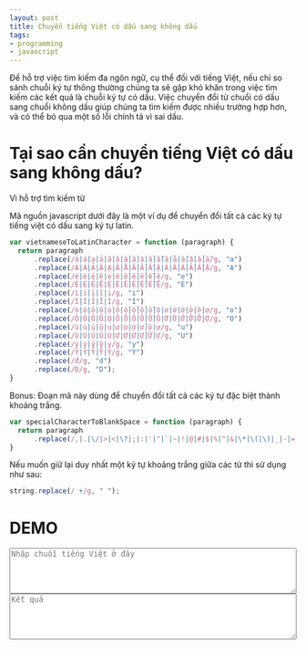 ```yaml
---
layout: post
title: Chuyển tiếng Việt có dấu sang không dấu
tags: 
- programming
- javascript
---
```


Để hỗ trợ việc tìm kiếm đa ngôn ngữ, cụ thể đối với tiếng Việt, nếu chỉ so sánh chuỗi ký tự thông thường chúng ta sẽ gặp khó khăn trong việc tìm kiếm các kết quả là chuỗi ký tự có dấu. Việc chuyển đổi từ chuổi có dấu sang chuổi không dấu giúp chúng ta tìm kiếm được nhiều trường hợp hơn, và có thể bỏ qua một số lỗi chính tả vì sai dấu.

# Tại sao cần chuyển tiếng Việt có dấu sang không dấu?

Vì hỗ trợ tìm kiếm từ 

Mã nguồn javascript dưới đây là một ví dụ để chuyển đổi tất cả các ký tự tiếng việt có dấu sang ký tự latin.

```javascript
var vietnameseToLatinCharacter = function (paragraph) {
  return paragraph
      .replace(/à|á|ạ|ả|ã|â|ầ|ấ|ậ|ẩ|ẫ|ă|ằ|ắ|ặ|ẳ|ẵ/g, "a")
      .replace(/À|Á|Ả|Ã|Ạ|Ă|Ằ|Ắ|Ẳ|Ẵ|Ặ|Â|Ầ|Ấ|Ẩ|Ẫ|Ậ/g, "A")
      .replace(/è|é|ẻ|ẽ|ẹ|ê|ề|ế|ể|ễ|ệ/g, "e")
      .replace(/È|É|Ẻ|Ẽ|Ẹ|Ê|Ề|Ế|Ể|Ễ|Ệ/g, "E")
      .replace(/ì|í|ỉ|ĩ|ị/g, "i")
      .replace(/Ì|Í|Ỉ|Ĩ|Ị/g, "I")
      .replace(/ò|ó|ỏ|õ|ọ|ô|ồ|ố|ổ|ỗ|ộ|ơ|ờ|ớ|ở|ỡ|ợ/g, "o")
      .replace(/Ò|Ó|Ỏ|Õ|Ọ|Ô|Ồ|Ố|Ổ|Ỗ|Ộ|Ơ|Ờ|Ớ|Ở|Ỡ|Ợ/g, "O")
      .replace(/ù|ú|ủ|ũ|ụ|ư|ừ|ứ|ử|ữ|ự/g, "u")
      .replace(/Ù|Ú|Ủ|Ũ|Ụ|Ư|Ừ|Ứ|Ử|Ữ|Ự/g, "U")
      .replace(/ỳ|ý|ỷ|ỹ|ỵ/g, "y")
      .replace(/Ỳ|Ý|Ỷ|Ỹ|Ỵ/g, "Y")
      .replace(/đ/g, "d")
      .replace(/Đ/g, "D");
}
```

Bonus: Đoạn mã này dùng để chuyển đổi tất cả các ký tự đặc biệt thành khoảng trắng.

```javascript
var specialCharacterToBlankSpace = function (paragraph) {
  return paragraph
      .replace(/,|.|\/|>|<|\?|;|:|'|"|`|~|!|@|#|$|%|^|&|\*|\(|\)|_|-|=|\+|[|]|\\/g, " ");
}
```

Nếu muốn giữ lại duy nhất một ký tự khoảng trắng giữa các từ thì sử dụng như sau:

```javascript
string.replace(/ +/g, " ");
```

# DEMO
<textarea id="in" style="width: 100%; height: 6em;" placeholder="Nhập chuỗi tiếng Việt ở đây"></textarea>
<br>
<textarea id="out" style="width: 100%; height: 6em;" placeholder="Kết quả"></textarea>
<script src="https://ajax.googleapis.com/ajax/libs/jquery/1.10.2/jquery.min.js"></script>
<script type="text/javascript">
  var vietnameseToLatinCharacter = function (string) {
    return string
      .replace(/à|á|ạ|ả|ã|â|ầ|ấ|ậ|ẩ|ẫ|ă|ằ|ắ|ặ|ẳ|ẵ/g, "a")
      .replace(/À|Á|Ả|Ã|Ạ|Ă|Ằ|Ắ|Ẳ|Ẵ|Ặ|Â|Ầ|Ấ|Ẩ|Ẫ|Ậ/g, "A")
      .replace(/è|é|ẻ|ẽ|ẹ|ê|ề|ế|ể|ễ|ệ/g, "e")
      .replace(/È|É|Ẻ|Ẽ|Ẹ|Ê|Ề|Ế|Ể|Ễ|Ệ/g, "E")
      .replace(/ì|í|ỉ|ĩ|ị/g, "i")
      .replace(/Ì|Í|Ỉ|Ĩ|Ị/g, "I")
      .replace(/ò|ó|ỏ|õ|ọ|ô|ồ|ố|ổ|ỗ|ộ|ơ|ờ|ớ|ở|ỡ|ợ/g, "o")
      .replace(/Ò|Ó|Ỏ|Õ|Ọ|Ô|Ồ|Ố|Ổ|Ỗ|Ộ|Ơ|Ờ|Ớ|Ở|Ỡ|Ợ/g, "O")
      .replace(/ù|ú|ủ|ũ|ụ|ư|ừ|ứ|ử|ữ|ự/g, "u")
      .replace(/Ù|Ú|Ủ|Ũ|Ụ|Ư|Ừ|Ứ|Ử|Ữ|Ự/g, "U")
      .replace(/ỳ|ý|ỷ|ỹ|ỵ/g, "y")
      .replace(/Ỳ|Ý|Ỷ|Ỹ|Ỵ/g, "Y")
      .replace(/đ/g, "d")
      .replace(/Đ/g, "D");
  }

  var specialCharacterToBlankSpace = function (string) {
    return string
        .replace(/,|\.|\/|>|<|\?|;|:|'|"|`|~|!|@|#|$|%|^|&|\*|\(|\)|_|-|=|\+|[|]|\\/g, " ");
  }

  var removeDuplicateWhiteSpaces = function (string) {
    return string.replace(/ +/g, " ");
  }

  $('#in').keyup(function () {
    $('#out').val(vietnameseToLatinCharacter(
      removeDuplicateWhiteSpaces(
        specialCharacterToBlankSpace(
          $(this).val()).trim())));
  });
</script>
